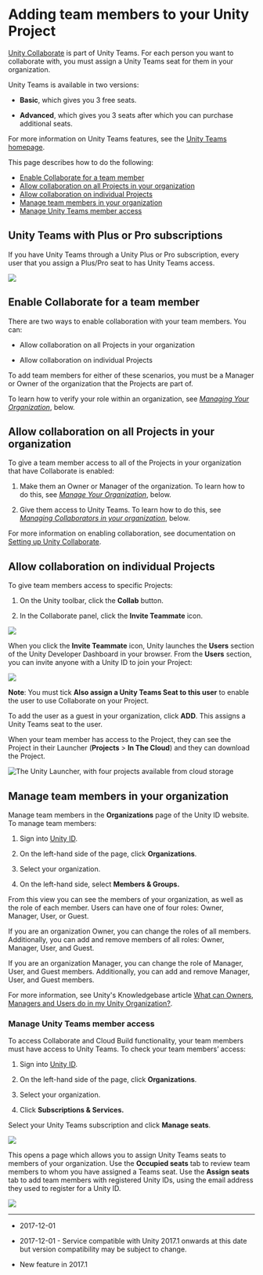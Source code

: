 # Adding team members to your Unity Project

[Unity Collaborate](UnityCollaborate) is part of Unity Teams. For each person you want to collaborate with, you must assign a Unity Teams seat for them in your organization. 

Unity Teams is available in two versions: 

* __Basic__, which gives you 3 free seats.

* __Advanced__, which gives you 3 seats after which you can purchase additional seats.

For more information on Unity Teams features, see the [Unity Teams homepage](https://unity3d.com/teams).

This page describes how to do the following:

* [Enable Collaborate for a team member](#EnableCollaborate)
* [Allow collaboration on all Projects in your organization](#AllowCollaborateAll)
* [Allow collaboration on individual Projects](#AllowCollaborateIndividual)
* [Manage team members in your organization](#ManageMembers)
* [Manage Unity Teams member access](#Collaborators)

## Unity Teams with Plus or Pro subscriptions

If you have Unity Teams through a Unity Plus or Pro subscription, every user that you assign a Plus/Pro seat to has Unity Teams access.

![](../uploads/Main/Collab-Pro.png)

<a name="EnableCollaborate"></a>
## Enable Collaborate for a team member

There are two ways to enable collaboration with your team members. You can:

* Allow collaboration on all Projects in your organization

* Allow collaboration on individual Projects

To add team members for either of these scenarios, you must be a Manager or Owner of the organization that the Projects are part of.

To learn how to verify your role within an organization, see [_Managing Your Organization_](#ManageMembers), below.   

<a name="AllowCollaborateAll"></a>
## Allow collaboration on all Projects in your organization

To give a team member access to all of the Projects in your organization that have Collaborate is enabled:

1. Make them an Owner or Manager of the organization. To learn how to do this, see [_Manage Your Organization_](#ManageMembers), below.

2. Give them access to Unity Teams. To learn how to do this, see [_Managing Collaborators in your organization_](#Collaborators), below.

For more information on enabling collaboration, see documentation on [Setting up Unity Collaborate](UnityCollaborateSettingUp).

<a name="AllowCollaborateIndividual"></a>
## Allow collaboration on individual Projects

To give team members access to specific Projects:

1. On the Unity toolbar, click the __Collab__ button.

2. In the Collaborate panel, click the __Invite Teammate__ icon.

![](../uploads/Main/Collab-AllDone.png)

When you click the __Invite Teammate__ icon, Unity launches the __Users__ section of the Unity Developer Dashboard in your browser. From the __Users__ section, you can invite anyone with a Unity ID to join your Project:

![](../uploads/Main/Collabs-AddPeople.png)

__Note__: You must tick __Also assign a Unity Teams Seat to this user__ to enable the user to use Collaborate on your Project.

To add the user as a guest in your organization, click __ADD__. This assigns a Unity Teams seat to the user.

When your team member has access to the Project, they can see the Project in their Launcher (__Projects__ > __In The Cloud__) and they can download the Project.

![The Unity Launcher, with four projects available from cloud storage](../uploads/Main/Collab-Projects.png)

<a name="ManageMembers"></a>
## Manage team members in your organization

Manage team members in the __Organizations__ page of the Unity ID website. To manage team members:

1. Sign into [Unity ID](https://id.unity.com).

2. On the left-hand side of the page, click __Organizations__.

3. Select your organization.

4. On the left-hand side, select __Members & Groups.__

From this view you can see the members of your organization, as well as the role of each member. Users can have one of four roles: Owner, Manager, User, or Guest.

If you are an organization Owner, you can change the roles of all members. Additionally, you can add and remove members of all roles: Owner, Manager, User, and Guest.

If you are an organization Manager, you can change the role of Manager, User, and Guest members. Additionally, you can add and remove Manager, User, and Guest members.

For more information, see Unity's Knowledgebase article [What can Owners, Managers and Users do in my Unity Organization?](https://support.unity3d.com/hc/en-us/articles/210202863-What-can-Owners-Managers-and-Users-do-in-my-Unity-Organization-).

<a name="Collaborators"></a>
### Manage Unity Teams member access

To access Collaborate and Cloud Build functionality, your team members must have access to Unity Teams. To check your team members’ access:

1. Sign into [Unity ID](https://id.unity.com).

2. On the left-hand side of the page, click __Organizations__.

3. Select your organization.

4. Click __Subscriptions & Services.__

Select your Unity Teams subscription and click __Manage seats__.

![](../uploads/Main/Collab-Subscriptions.png)

This opens a page which allows you to assign Unity Teams seats to members of your organization. Use the __Occupied seats__ tab to review team members to whom you have assigned a Teams seat. Use the __Assign seats__ tab to add team members with registered Unity IDs, using the email address they used to register for a Unity ID.

![](../uploads/Main/Collab-TeamBasic.png)

---

* <span class="page-edit">2017-12-01 <!-- include IncludeTextNewPageNoEdit --></span>

* <span class="page-edit">2017-12-01 - Service compatible with Unity 2017.1 onwards at this date but version compatibility may be subject to change.</span>

* <span class="page-history">New feature in 2017.1</span>

